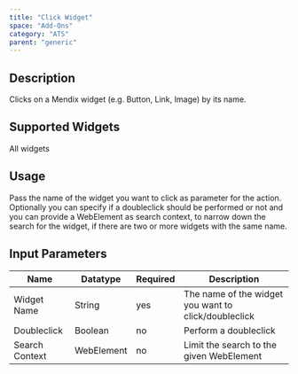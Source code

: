 ```yaml
---
title: "Click Widget"
space: "Add-Ons"
category: "ATS"
parent: "generic"
---
```


## Description

Clicks on a Mendix widget (e.g. Button, Link, Image) by its name.

## Supported Widgets

All widgets

## Usage

Pass the name of the widget you want to click as parameter for the action.
Optionally you can specify if a doubleclick should be performed or not and you can provide a WebElement as search context, to narrow down the search for the widget, if there are two or more widgets with the same name.

## Input Parameters

Name | Datatype | Required | Description
--- | --- | --- | ---
Widget Name | String | yes | The name of the widget you want to click/doubleclick
Doubleclick | Boolean |no | Perform a doubleclick
Search Context | WebElement | no | Limit the search to the given WebElement
